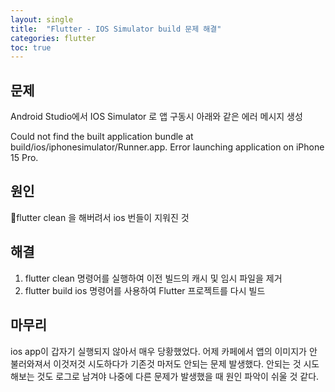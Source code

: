```yaml
---
layout: single
title:  "Flutter - IOS Simulator build 문제 해결"
categories: flutter
toc: true
---
```


## 문제
Android Studio에서 IOS Simulator 로 앱 구동시 아래와 같은 에러 메시지 생성

 Could not find the built application bundle at build/ios/iphonesimulator/Runner.app.
Error launching application on iPhone 15 Pro.
 
## 원인
flutter clean 을 해버려서 ios 번들이 지워진 것

## 해결

1. flutter clean 명령어를 실행하여 이전 빌드의 캐시 및 임시 파일을 제거
2. flutter build ios 명령어를 사용하여 Flutter 프로젝트를 다시 빌드

## 마무리

ios app이 갑자기 실행되지 않아서 매우 당황했었다.
어제 카페에서 앱의 이미지가 안 불러와져서 이것저것 시도하다가 기존것 마저도 안되는 문제 발생했다.
안되는 것 시도해보는 것도 로그로 남겨야 나중에 다른 문제가 발생했을 때 원인 파악이 쉬울 것 같다.

